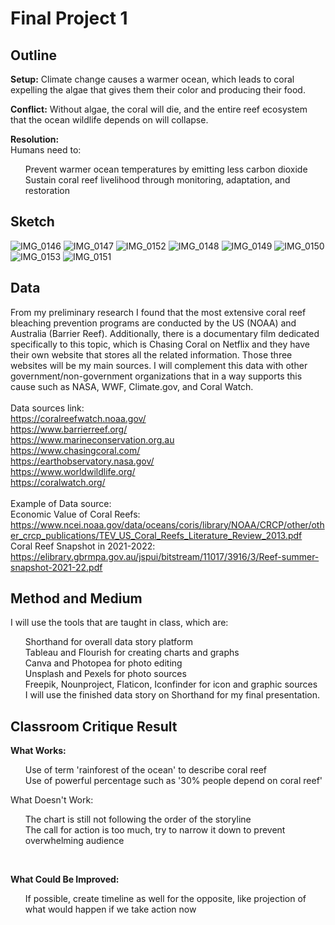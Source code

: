 
# Final Project 1

## Outline

<b>Setup:</b>
Climate change causes a warmer ocean, which leads to coral expelling the algae that gives them their color and producing their food. 

<b>Conflict:</b>
Without algae, the coral will die, and the entire reef ecosystem that the ocean wildlife depends on will collapse. 

<b>Resolution:</b><br>
Humans need to:<br>
<ul>Prevent warmer ocean temperatures by emitting less carbon dioxide<br>
Sustain coral reef livelihood through monitoring, adaptation, and restoration</ul>

## Sketch
![IMG_0146](https://user-images.githubusercontent.com/113055203/192429410-348c42cb-6fc3-41a8-9622-725ecf65d015.jpg)
![IMG_0147](https://user-images.githubusercontent.com/113055203/192429429-497a5199-1c16-4636-a740-ff10ee4c4f6c.jpg)
![IMG_0152](https://user-images.githubusercontent.com/113055203/192429450-ab64d976-35a8-40f4-96ff-f4d43560e85f.jpg)
![IMG_0148](https://user-images.githubusercontent.com/113055203/192429482-b7c3c29b-acf4-4d0f-9090-fb0ad89c683b.jpg)
![IMG_0149](https://user-images.githubusercontent.com/113055203/192429545-9c5eeef7-21f8-48ba-b499-67572e007c57.jpg)
![IMG_0150](https://user-images.githubusercontent.com/113055203/192429569-2e00a46f-b218-4f05-8662-79fd906de031.jpg)
![IMG_0153](https://user-images.githubusercontent.com/113055203/192429586-280659a2-3716-4329-bf83-d3e03a12b32b.jpg)
![IMG_0151](https://user-images.githubusercontent.com/113055203/192429594-a9c22d76-831f-4575-a2f2-f72402601ead.jpg)

## Data
From my preliminary research I found that the most extensive coral reef bleaching prevention programs are conducted by the US (NOAA) and Australia (Barrier Reef). Additionally, there is a documentary film dedicated specifically to this topic, which is Chasing Coral on Netflix and they have their own website that stores all the related information. Those three websites will be my main sources. I will complement this data with other government/non-government organizations that in a way supports this cause such as NASA, WWF, Climate.gov, and Coral Watch. <br>
<br>
Data sources link:<br>
https://coralreefwatch.noaa.gov/ <br>
https://www.barrierreef.org/ <br>
https://www.marineconservation.org.au <br>
https://www.chasingcoral.com/ <br>
https://earthobservatory.nasa.gov/ <br>
https://www.worldwildlife.org/ <br>
https://coralwatch.org/ <br>
<br>
Example of Data source:<br>
Economic Value of Coral Reefs: https://www.ncei.noaa.gov/data/oceans/coris/library/NOAA/CRCP/other/other_crcp_publications/TEV_US_Coral_Reefs_Literature_Review_2013.pdf <br>
Coral Reef Snapshot in 2021-2022: https://elibrary.gbrmpa.gov.au/jspui/bitstream/11017/3916/3/Reef-summer-snapshot-2021-22.pdf <br>
 
## Method and Medium
I will use the tools that are taught in class, which are: <br>
<ul>Shorthand for overall data story platform<br>
Tableau and Flourish for creating charts and graphs<br>
Canva and Photopea for photo editing<br>
Unsplash and Pexels for photo sources<br>
Freepik, Nounproject, Flaticon, Iconfinder for icon and graphic sources<br>
I will use the finished data story on Shorthand for my final presentation.</ul>

## Classroom Critique Result
<b>What Works:</b><br>
<ul>Use of term 'rainforest of the ocean' to describe coral reef<br>
Use of powerful percentage such as '30% people depend on coral reef'</ul>
 
 </b>What Doesn't Work:</b><br>
 <ul>The chart is still not following the order of the storyline<br>
 The call for action is too much, try to narrow it down to prevent overwhelming audience</ul><br>
 
 <b>What Could Be Improved:</b><br>
 <ul>If possible, create timeline as well for the opposite, like projection of what would happen if we take action now</ul>
 
 
